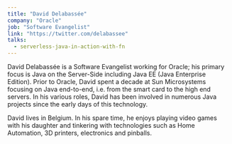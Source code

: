 ```yaml
---
title: "David Delabassée"
company: "Oracle"
job: "Software Evangelist"
link: "https://twitter.com/delabassee"
talks:
  - serverless-java-in-action-with-fn
---
```


David Delabassée is a Software Evangelist working for Oracle; his primary focus is Java on the Server-Side including Java EE (Java Enterprise Edition). Prior to Oracle, David spent a decade at Sun Microsystems focusing on Java end-to-end, i.e. from the smart card to the high end servers. In his various roles, David has been involved in numerous Java projects since the early days of this technology.

David lives in Belgium. In his spare time, he enjoys playing video games with his daughter and tinkering with technologies such as Home Automation, 3D printers, electronics and pinballs.
